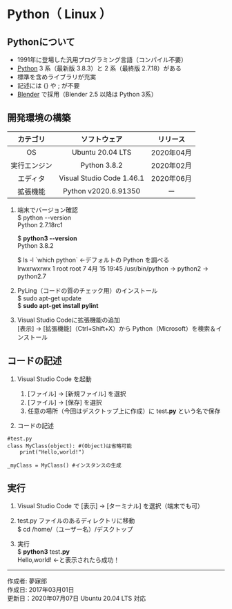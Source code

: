 # Python（ Linux ）

## Pythonについて

* 1991年に登場した汎用プログラミング言語（コンパイル不要）
* [Python](https://ja.wikipedia.org/wiki/Python) 3 系（最新版 3.8.3）と 2 系（最終版 2.7.18）がある
* 標準を含めライブラリが充実
* 記述には {} や ; が不要
* [Blender](https://ja.wikipedia.org/wiki/Blender) で採用（Blender 2.5 以降は Python 3系）

## 開発環境の構築

|カテゴリ|ソフトウェア|リリース|
|:--:|:--:|:--:|
|OS|Ubuntu 20.04 LTS|2020年04月|
|実行エンジン|Python 3.8.2|2020年02月|
|エディタ|Visual Studio Code 1.46.1|2020年06月|
|拡張機能|Python v2020.6.91350|ー|

1. 端末でバージョン確認  
    $ python --version  
    Python 2.7.18rc1

    $ <b>python3 --version</b>  
    Python 3.8.2

    $ ls -l \`which python\` ←デフォルトの Python を調べる  
    lrwxrwxrwx 1 root root 7  4月 15 19:45 /usr/bin/python -> python2 -> python2.7

1. PyLing（コードの質のチェック用）のインストール  
    $ sudo apt-get update  
    $ <b>sudo apt-get install pylint</b>  

1. Visual Studio Codeに拡張機能の追加  
    [表示] → [拡張機能]（Ctrl+Shift+X）から Python（Microsoft）を検索＆インストール

## コードの記述

1. Visual Studio Code を起動
    1. [ファイル] → [新規ファイル] を選択
    1. [ファイル] → [保存] を選択
    1. 任意の場所（今回はデスクトップ上に作成）に test<b>.py</b> という名で保存  

1. コードの記述
```
#test.py
class MyClass(object): #(Object)は省略可能
    print("Hello,world!")

_myClass = MyClass() #インスタンスの生成
```

## 実行

1. Visual Studio Code で [表示] → [ターミナル] を選択（端末でも可）

1. test.py ファイルのあるディレクトリに移動  
$ cd /home/（ユーザー名）/デスクトップ

1. 実行  
$ <b>python3</b> test<b>.py</b>  
Hello,world! ←と表示されたら成功！

***
作成者: 夢寐郎  
作成日: 2017年03月01日  
更新日：2020年07月07日 Ubuntu 20.04 LTS 対応
